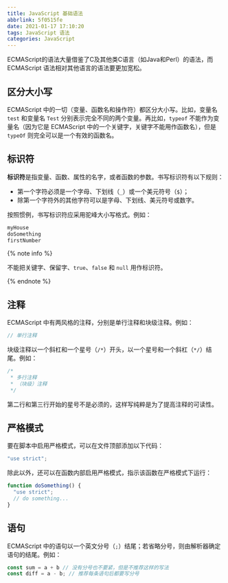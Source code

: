 ```yaml
---
title: JavaScript 基础语法
abbrlink: 5f0515fe
date: 2021-01-17 17:10:20
tags: JavaScript 语法
categories: JavaScript
---
```


ECMAScript的语法大量借鉴了C及其他类C语言（如Java和Perl）的语法，而 ECMAScript 语法相对其他语言的语法要更加宽松。

## 区分大小写

ECMAScript 中的一切（变量、函数名和操作符）都区分大小写。比如，变量名 `test` 和变量名 `Test` 分别表示完全不同的两个变量。再比如，`typeof` 不能作为变量名（因为它是 ECMAScript 中的一个关键字，关键字不能用作函数名），但是 `typeOf` 则完全可以是一个有效的函数名。

## 标识符

**标识符**是指变量、函数、属性的名字，或者函数的参数。书写标识符有以下规则：

- 第一个字符必须是一个字母、下划线（`_`）或一个美元符号（`$`）；
- 除第一个字符外的其他字符可以是字母、下划线、美元符号或数字。

按照惯例，书写标识符应采用驼峰大小写格式。例如：

``` javascript
myHouse
doSomething
firstNumber
```

{% note info %}

  不能把关键字、保留字、`true`、`false` 和 `null` 用作标识符。

{% endnote %}

## 注释

ECMAScript 中有两风格的注释，分别是单行注释和块级注释。例如：

``` javascript
// 单行注释
```

块级注释以一个斜杠和一个星号（`/*`）开头，以一个星号和一个斜杠（`*/`）结尾。例如：

``` javascript
/*
 * 多行注释
 * （块级）注释
 */
```

第二行和第三行开始的星号不是必须的，这样写纯粹是为了提高注释的可读性。

## 严格模式

要在脚本中启用严格模式，可以在文件顶部添加以下代码：

``` javascript
"use strict";
```

除此以外，还可以在函数内部启用严格模式，指示该函数在严格模式下运行：

``` javascript
function doSomething() {
  "use strict";
  // do something...
}
```

## 语句

ECMAScript 中的语句以一个英文分号（`;`）结尾；若省略分号，则由解析器确定语句的结尾。例如：

``` javascript
const sum = a + b // 没有分号也不要紧，但是不推荐这样的写法
const diff = a - b; // 推荐每条语句后都要写分号
```
